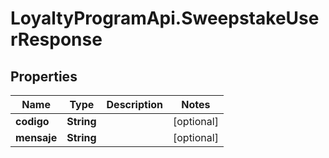 # LoyaltyProgramApi.SweepstakeUserResponse

## Properties
Name | Type | Description | Notes
------------ | ------------- | ------------- | -------------
**codigo** | **String** |  | [optional] 
**mensaje** | **String** |  | [optional] 


